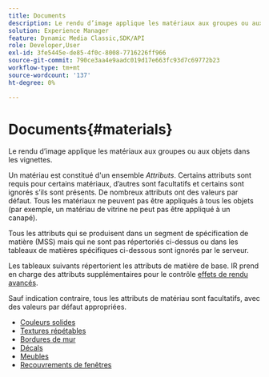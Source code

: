 ```yaml
---
title: Documents
description: Le rendu d’image applique les matériaux aux groupes ou aux objets dans les vignettes.
solution: Experience Manager
feature: Dynamic Media Classic,SDK/API
role: Developer,User
exl-id: 3fe5445e-de85-4f0c-8008-7716226ff966
source-git-commit: 790ce3aa4e9aadc019d17e663fc93d7c69772b23
workflow-type: tm+mt
source-wordcount: '137'
ht-degree: 0%

---
```


# Documents{#materials}

Le rendu d’image applique les matériaux aux groupes ou aux objets dans les vignettes.

Un matériau est constitué d&#39;un ensemble *Attributs*. Certains attributs sont requis pour certains matériaux, d’autres sont facultatifs et certains sont ignorés s’ils sont présents. De nombreux attributs ont des valeurs par défaut. Tous les matériaux ne peuvent pas être appliqués à tous les objets (par exemple, un matériau de vitrine ne peut pas être appliqué à un canapé).

Tous les attributs qui se produisent dans un segment de spécification de matière (MSS) mais qui ne sont pas répertoriés ci-dessus ou dans les tableaux de matières spécifiques ci-dessous sont ignorés par le serveur.

Les tableaux suivants répertorient les attributs de matière de base. IR prend en charge des attributs supplémentaires pour le contrôle [effets de rendu avancés](../../../../../../ir-api/http-protocol/image-rendering-api-ref/c-ir-http-protocol-ref/c-ir-http-protocol-syntax-and-features/c-ir-advanced-render-effects/c-ir-advanced-render-effects.md#concept-bf8b6d8460244b9cacc7f4a3df4c5281).

Sauf indication contraire, tous les attributs de matériau sont facultatifs, avec des valeurs par défaut appropriées.

* [Couleurs solides](r-ir-solid-colors.md)
* [Textures répétables](r-ir-repeatable-textures.md)
* [Bordures de mur](r-ir-wall-borders.md)
* [Décals](r-ir-decals.md)
* [Meubles](r-ir-cabinets.md)
* [Recouvrements de fenêtres](r-ir-window-coverings.md)
